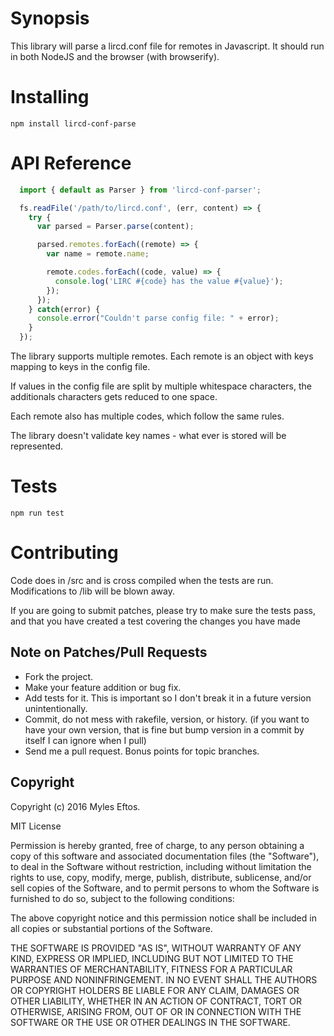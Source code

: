 # Synopsis

This library will parse a lircd.conf file for remotes in Javascript. It should run in both NodeJS and the browser (with browserify).

# Installing

```npm install lircd-conf-parse```

# API Reference

```js
  import { default as Parser } from 'lircd-conf-parser';

  fs.readFile('/path/to/lircd.conf', (err, content) => {
    try {
      var parsed = Parser.parse(content);

      parsed.remotes.forEach((remote) => {
        var name = remote.name;

        remote.codes.forEach((code, value) => {
          console.log('LIRC #{code} has the value #{value}');
        });
      });
    } catch(error) {
      console.error("Couldn't parse config file: " + error);
    }
  });

```

The library supports multiple remotes. Each remote is an object with keys mapping to keys in the config file.

If values in the config file are split by multiple whitespace characters, the additionals characters gets reduced to one space.

Each remote also has multiple codes, which follow the same rules.

The library doesn't validate key names - what ever is stored will be represented.

# Tests

```npm run test```

# Contributing

Code does in /src and is cross compiled when the tests are run. Modifications to /lib will be blown away.

If you are going to submit patches, please try to make sure the tests pass, and that you have created a test covering the changes you have made

## Note on Patches/Pull Requests
 
* Fork the project.
* Make your feature addition or bug fix.
* Add tests for it. This is important so I don't break it in a
  future version unintentionally.
* Commit, do not mess with rakefile, version, or history.
  (if you want to have your own version, that is fine but
   bump version in a commit by itself I can ignore when I pull)
* Send me a pull request. Bonus points for topic branches.

## Copyright

Copyright (c) 2016 Myles Eftos.

MIT License

Permission is hereby granted, free of charge, to any person obtaining a copy
of this software and associated documentation files (the "Software"), to deal
in the Software without restriction, including without limitation the rights
to use, copy, modify, merge, publish, distribute, sublicense, and/or sell
copies of the Software, and to permit persons to whom the Software is
furnished to do so, subject to the following conditions:

The above copyright notice and this permission notice shall be included in
all copies or substantial portions of the Software.

THE SOFTWARE IS PROVIDED "AS IS", WITHOUT WARRANTY OF ANY KIND, EXPRESS OR
IMPLIED, INCLUDING BUT NOT LIMITED TO THE WARRANTIES OF MERCHANTABILITY,
FITNESS FOR A PARTICULAR PURPOSE AND NONINFRINGEMENT. IN NO EVENT SHALL THE
AUTHORS OR COPYRIGHT HOLDERS BE LIABLE FOR ANY CLAIM, DAMAGES OR OTHER
LIABILITY, WHETHER IN AN ACTION OF CONTRACT, TORT OR OTHERWISE, ARISING FROM,
OUT OF OR IN CONNECTION WITH THE SOFTWARE OR THE USE OR OTHER DEALINGS IN
THE SOFTWARE.
